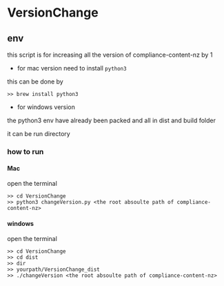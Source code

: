# VersionChange

## env

this script is for increasing all the version of compliance-content-nz by 1

* for mac version need to install `python3` 

this can be done by 

```
>> brew install python3
```

* for windows version 

the python3 env have already been packed and all in dist and build folder

it can be run directory


### how to run



####  Mac

open the terminal

```
>> cd VersionChange
>> python3 changeVersion.py <the root absoulte path of compliance-content-nz>
```

#### windows 

open the terminal

```
>> cd VersionChange
>> cd dist
>> dir
>> yourpath/VersionChange_dist
>> ./changeVersion <the root absoulte path of compliance-content-nz>
```





